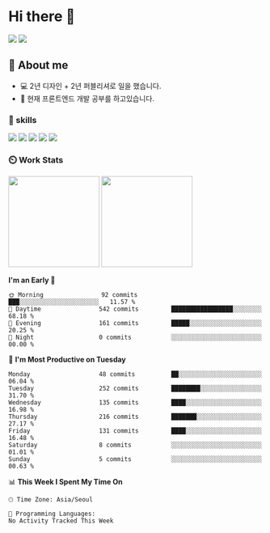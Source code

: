 # Hi there 👋
<p>
  <a href="https://yellowfiber.github.io/" target="_blank" title="기술 블로그(새창열림)"><img src="https://img.shields.io/badge/Tech_Blog-DD0B78?style=flat&logo=GitHub&logoColor=white"></a>
  <a href="mailto:dsa020175@gmail.com"><img src="https://img.shields.io/badge/dsa020175@gmail.com-EA4335?style=flat&logo=Gmail&logoColor=white"></a>
</p>

## 💬 About me
- 💻 2년 디자인 + 2년 퍼블리셔로 일을 했습니다.
- 🌱 현재 프론트엔드 개발 공부를 하고있습니다.

### 💪 skills

<p>
  <img src="https://img.shields.io/badge/HTML5-E34F26?style=flat&logo=HTML5&logoColor=white"/>
  <img src="https://img.shields.io/badge/CSS3-1572B6?style=flat&logo=CSS3&logoColor=white"/>
  <img src="https://img.shields.io/badge/JavaScript-F7DF1E?style=flat&logo=JavaScript&logoColor=black"/>
  <img src="https://img.shields.io/badge/Three.js-000000?style=flat&logo=Three.js&logoColor=white"/>
  <img src="https://img.shields.io/badge/React-61DAFB?style=flat&logo=React&logoColor=black"/>
</p>

### ⏲️ Work Stats
<p>
  <img height="180em" src="https://github-readme-stats-veggie-garden.vercel.app/api?username=YellowFiber&show_icons=true&include_all_commits=true&theme=dracula">
  <img height="180em" src="https://github-readme-stats-veggie-garden.vercel.app/api/top-langs/?username=YellowFiber&layout=compact&theme=dracula">
</p>


<!--START_SECTION:waka-->
**I'm an Early 🐤** 

```text
🌞 Morning                92 commits          ███░░░░░░░░░░░░░░░░░░░░░░   11.57 % 
🌆 Daytime                542 commits         █████████████████░░░░░░░░   68.18 % 
🌃 Evening                161 commits         █████░░░░░░░░░░░░░░░░░░░░   20.25 % 
🌙 Night                  0 commits           ░░░░░░░░░░░░░░░░░░░░░░░░░   00.00 % 
```
📅 **I'm Most Productive on Tuesday** 

```text
Monday                   48 commits          ██░░░░░░░░░░░░░░░░░░░░░░░   06.04 % 
Tuesday                  252 commits         ████████░░░░░░░░░░░░░░░░░   31.70 % 
Wednesday                135 commits         ████░░░░░░░░░░░░░░░░░░░░░   16.98 % 
Thursday                 216 commits         ███████░░░░░░░░░░░░░░░░░░   27.17 % 
Friday                   131 commits         ████░░░░░░░░░░░░░░░░░░░░░   16.48 % 
Saturday                 8 commits           ░░░░░░░░░░░░░░░░░░░░░░░░░   01.01 % 
Sunday                   5 commits           ░░░░░░░░░░░░░░░░░░░░░░░░░   00.63 % 
```


📊 **This Week I Spent My Time On** 

```text
🕑︎ Time Zone: Asia/Seoul

💬 Programming Languages: 
No Activity Tracked This Week
```


<!--END_SECTION:waka-->
